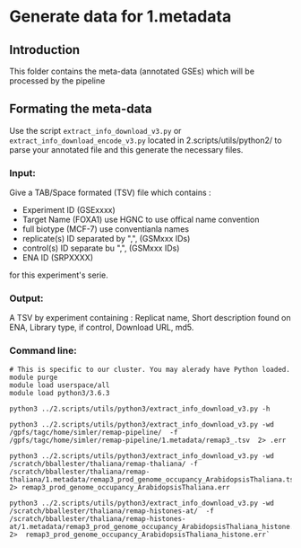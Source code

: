 # Generate data for 1.metadata

## Introduction
This folder contains the meta-data (annotated GSEs) which will be processed by the pipeline

## Formating the meta-data
Use the script `extract_info_download_v3.py` or `extract_info_download_encode_v3.py` located in 2.scripts/utils/python2/ to parse your annotated file and this generate the necessary files.

### Input:  
Give a TAB/Space formated (TSV) file which contains : 
- Experiment ID (GSExxxx)
- Target Name (FOXA1) use HGNC to use offical name convention
- full biotype (MCF-7) use conventianla names
- replicate(s) ID separated by ",",  (GSMxxx IDs) 
- control(s) ID separate bu ",",   (GSMxxx IDs) 
- ENA ID (SRPXXXX) 

for this experiment's serie.

### Output:
A TSV by experiment containing : Replicat name, Short description found on ENA, Library type, if control, Download URL, md5.

### Command line:
```
# This is specific to our cluster. You may alerady have Python loaded. 
module purge
module load userspace/all
module load python3/3.6.3
```

```
python3 ../2.scripts/utils/python3/extract_info_download_v3.py -h

python3 ../2.scripts/utils/python3/extract_info_download_v3.py -wd /gpfs/tagc/home/simler/remap-pipeline/  -f /gpfs/tagc/home/simler/remap-pipeline/1.metadata/remap3_.tsv  2> .err

python3 ../2.scripts/utils/python3/extract_info_download_v3.py -wd /scratch/bballester/thaliana/remap-thaliana/ -f /scratch/bballester/thaliana/remap-thaliana/1.metadata/remap3_prod_genome_occupancy_ArabidopsisThaliana.tsv  2> remap3_prod_genome_occupancy_ArabidopsisThaliana.err

python3 ../2.scripts/utils/python3/extract_info_download_v3.py -wd /scratch/bballester/thaliana/remap-histones-at/  -f /scratch/bballester/thaliana/remap-histones-at/1.metadata/remap3_prod_genome_occupancy_ArabidopsisThaliana_histone.tsv  2>  remap3_prod_genome_occupancy_ArabidopsisThaliana_histone.err`
```

